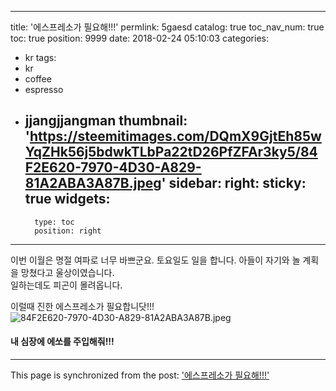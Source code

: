 
---
title: '에스프레소가 필요해!!!'
permlink: 5gaesd
catalog: true
toc_nav_num: true
toc: true
position: 9999
date: 2018-02-24 05:10:03
categories:
- kr
tags:
- kr
- coffee
- espresso
- jjangjjangman
thumbnail: 'https://steemitimages.com/DQmX9GjtEh85wYqZHk56j5bdwkTLbPa22tD26PfZFAr3ky5/84F2E620-7970-4D30-A829-81A2ABA3A87B.jpeg'
sidebar:
    right:
        sticky: true
widgets:
    -
        type: toc
        position: right
---


이번 이월은 명절 여파로 너무 바쁘군요. 
토요일도 일을 합니다. 
아들이 자기와 놀 계획을 망쳤다고 
울상이였습니다.  
일하는데도 피곤이 몰려옵니다.  

이럴때 진한 에스프레소가 필요합니닷!!!
![84F2E620-7970-4D30-A829-81A2ABA3A87B.jpeg](https://steemitimages.com/DQmX9GjtEh85wYqZHk56j5bdwkTLbPa22tD26PfZFAr3ky5/84F2E620-7970-4D30-A829-81A2ABA3A87B.jpeg)

#### 내 심장에 에쏘를 주입해줘!!!

- - -

This page is synchronized from the post: ['에스프레소가 필요해!!!'](https://steemit.com/@kingbit/5gaesd)
